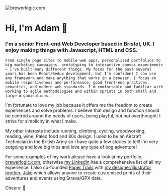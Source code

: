 ![brewerlogic.com](http://brewerlogic.com/assets/img/logo-og.png)

# Hi, I'm Adam 👋

### I'm a senior Front-end Web Developer based in Bristol, UK. I enjoy making things with Javascript, HTML and CSS.

```
From single page sites to mobile web apps, personalised portfolios to big marketing campaigns, prototyping to interactive canvas experiments – I've built many different things. My focus for the past several years has been React/Redux development, but I'm confident I can use any framework and make anything that works in a browser. I focus on mobile responsiveness and performance, good front-end practices, semantics, and modern web standards. I'm comfortable and familiar with working to agile methodologies and within sprints in both small and large organisations.
```

I'm fortunate to love my job because it offers me the freedom to create experiences and solve problems. I believe that design and function should be centred around the needs of users, being playful, but not overthought; I strive for simplicity in what I make.

My other interests include running, climbing, cycling, woodworking, reading, wine, Paleo food and 80s design. I used to be an Aircraft Technician in the British Army so I have quite a few stories to tell! I'm very outgoing and love big trips and love any type of bog adventure! 

For some examples of my work please have a look at my portfolio, [brewerlogic.com](http://brewerlogic.com), otherwise [my LinkedIn](https://www.linkedin.com/in/adamcbrewer/) has a comprehensive list of all my experience. I also co-founded [Paper Trails](https://papertrails.io/) with [my designer/illustrator brother, Jake](http://studiobrewer.com/) which allows anyone to create customised prints of their adventures and events using Strava/GPX data.

Cheers! 🤘

